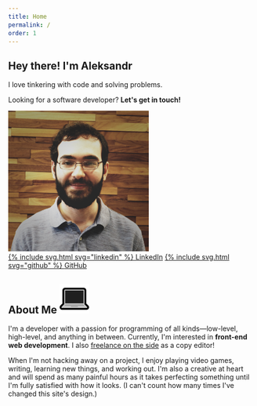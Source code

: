 ```yaml
---
title: Home
permalink: /
order: 1
---
```


<article id="intro" class="container">
    <div id="hero-banner">
        <div id="main-cta">
            <h1>Hey there! I'm Aleksandr</h1>
            <p>I love tinkering with code and solving problems.</p>
            <p>Looking for a software developer? <strong>Let's get in touch!</strong></p>
        </div>
        <div id="profile-photo">
            <img src="/assets/img/profile-photo.png" alt="My profile photo" />
        </div>
    </div>
    <div id="cta-buttons">
        <a class="button" href="https://www.linkedin.com/in/aleksandr-hovhannisyan-ba154b120/" target="_blank">{% include svg.html svg="linkedin" %} <span>LinkedIn</span></a>
        <a class="button" href="https://github.com/AleksandrHovhannisyan" target="_blank">{% include svg.html svg="github" %} <span>GitHub</span></a>
    </div>
</article>

<article id="about-me" class="container">
    <h2 class="heading">
        <span>About Me</span>
        <img src="/assets/img/laptop.png" alt="💻">
    </h2>
    <p> 
        I'm a developer with a passion for programming of all kinds—low-level, high-level, and anything in between. Currently, I'm interested in <strong>front-end web development</strong>. I also <a href="https://www.upwork.com/freelancers/~014eb3a95d4d1fd855" target="_break">freelance on the side</a> as a copy editor!</p>
    <p>
        When I'm not hacking away on a project, I enjoy playing video games, writing, learning new things, and working out. I'm also a creative at heart and will spend as many painful hours as it takes perfecting something until I'm fully satisfied with how it looks. (I can't count how many times I've changed this site's design.)
    </p>
</article>
